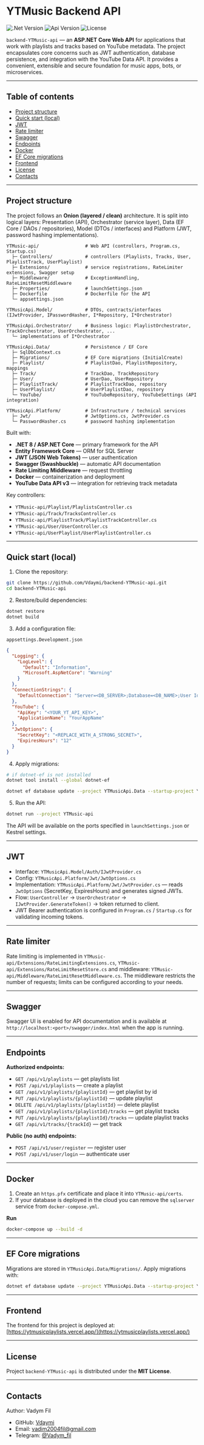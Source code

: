 # YTMusic Backend API

<p>
  <img src="https://img.shields.io/badge/Engine-.Net%208-purple" alt=".Net Version">
  <img src="https://img.shields.io/badge/Version-v1.0-blue" alt="Api Version">
  <img src="https://img.shields.io/badge/License-MIT-green" alt="License">
</p>

`backend-YTMusic-api` — an **ASP.NET Core Web API** for applications that work with playlists and tracks based on YouTube metadata. The project encapsulates core concerns such as JWT authentication, database persistence, and integration with the YouTube Data API. It provides a convenient, extensible and secure foundation for music apps, bots, or microservices.

---

## Table of contents

* [Project structure](#project-structure)
* [Quick start (local)](#quick-start-local)
* [JWT](#jwt)
* [Rate limiter](#rate-limiter)
* [Swagger](#swagger)
* [Endpoints](#endpoints)
* [Docker](#docker)
* [EF Core migrations](#ef-core-migrations)
* [Frontend](#frontend)
* [License](#license)
* [Contacts](#contacts)

---

## Project structure

The project follows an **Onion (layered / clean)** architecture. It is split into logical layers: Presentation (API), Orchestrator (service layer), Data (EF Core / DAOs / repositories), Model (DTOs / interfaces) and Platform (JWT, password hashing implementations).

```
YTMusic-api/                 # Web API (controllers, Program.cs, Startup.cs)
  ├─ Controllers/            # controllers (Playlists, Tracks, User, PlaylistTrack, UserPlaylist)
  ├─ Extensions/             # service registrations, RateLimiter extensions, Swagger setup
  ├─ Middleware/             # ExceptionHandling, RateLimitResetMiddleware
  ├─ Properties/             # launchSettings.json
  ├─ Dockerfile              # Dockerfile for the API
  └─ appsettings.json

YTMusicApi.Model/            # DTOs, contracts/interfaces (IJwtProvider, IPasswordHasher, I*Repository, I*Orchestrator)

YTMusicApi.Orchestrator/     # Business logic: PlaylistOrchestrator, TrackOrchestrator, UserOrchestrator, ...
  └─ implementations of I*Orchestrator

YTMusicApi.Data/             # Persistence / EF Core
  ├─ SqlDbContext.cs
  ├─ Migrations/             # EF Core migrations (InitialCreate)
  ├─ Playlist/               # PlaylistDao, PlaylistRepository, mappings
  ├─ Track/                  # TrackDao, TrackRepository
  ├─ User/                   # UserDao, UserRepository
  ├─ PlaylistTrack/          # PlaylistTrackDao, repository
  ├─ UserPlaylist/           # UserPlaylistDao, repository
  └─ YouTube/                # YouTubeRepository, YouTubeSettings (API integration)

YTMusicApi.Platform/         # Infrastructure / technical services
  ├─ Jwt/                    # JwtOptions.cs, JwtProvider.cs
  └─ PasswordHasher.cs       # password hashing implementation
```

Built with:

* **.NET 8 / ASP.NET Core** — primary framework for the API
* **Entity Framework Core** — ORM for SQL Server
* **JWT (JSON Web Tokens)** — user authentication
* **Swagger (Swashbuckle)** — automatic API documentation
* **Rate Limiting Middleware** — request throttling
* **Docker** — containerization and deployment
* **YouTube Data API v3** — integration for retrieving track metadata

Key controllers:

* `YTMusic-api/Playlist/PlaylistsController.cs`
* `YTMusic-api/Track/TracksController.cs`
* `YTMusic-api/PlaylistTrack/PlaylistTrackController.cs`
* `YTMusic-api/User/UserController.cs`
* `YTMusic-api/UserPlaylist/UserPlaylistController.cs`

---

## Quick start (local)

1. Clone the repository:

```bash
git clone https://github.com/Vdaymi/backend-YTMusic-api.git
cd backend-YTMusic-api
```

2. Restore/build dependencies:

```bash
dotnet restore
dotnet build
```

3. Add a configuration file:

`appsettings.Development.json`

```json
{
  "Logging": {
    "LogLevel": {
      "Default": "Information",
      "Microsoft.AspNetCore": "Warning"
    }
  },
  "ConnectionStrings": {
    "DefaultConnection": "Server=<DB_SERVER>;Database=<DB_NAME>;User Id=<USER>;Password=<PASSWORD>;"
  },
  "YouTube": {
    "ApiKey": "<YOUR_YT_API_KEY>",
    "ApplicationName": "YourAppName"
  },
  "JwtOptions": {
    "SecretKey": "<REPLACE_WITH_A_STRONG_SECRET>",
    "ExpiresHours": "12"
  }
}
```

4. Apply migrations:

```bash
# if dotnet-ef is not installed
dotnet tool install --global dotnet-ef

dotnet ef database update --project YTMusicApi.Data --startup-project YTMusic-api
```

5. Run the API:

```bash
dotnet run --project YTMusic-api
```

The API will be available on the ports specified in `launchSettings.json` or Kestrel settings.

---

## JWT

* Interface: `YTMusicApi.Model/Auth/IJwtProvider.cs`
* Config: `YTMusicApi.Platform/Jwt/JwtOptions.cs`
* Implementation: `YTMusicApi.Platform/Jwt/JwtProvider.cs` — reads `JwtOptions` (SecretKey, ExpiresHours) and generates signed JWTs.
* Flow: `UserController` → `UserOrchestrator` → `IJwtProvider.GenerateToken()` → token returned to client.
* JWT Bearer authentication is configured in `Program.cs` / `Startup.cs` for validating incoming tokens.

---

## Rate limiter

Rate limiting is implemented in `YTMusic-api/Extensions/RateLimitingExtensions.cs`, `YTMusic-api/Extensions/RateLimitResetStore.cs` and middleware: `YTMusic-api/Middleware/RateLimitResetMiddleware.cs`.
The middleware restricts the number of requests; limits can be configured according to your needs.

---

## Swagger

Swagger UI is enabled for API documentation and is available at `http://localhost:<port>/swagger/index.html` when the app is running.

---

## Endpoints

**Authorized endpoints:**

* `GET /api/v1/playlists` — get playlists list
* `POST /api/v1/playlists` — create a playlist
* `GET /api/v1/playlists/{playlistId}` — get playlist by id
* `PUT /api/v1/playlists/{playlistId}` — update playlist
* `DELETE /api/v1/playlists/{playlistId}` — delete playlist
* `GET /api/v1/playlists/{playlistId}/tracks` — get playlist tracks
* `PUT /api/v1/playlists/{playlistId}/tracks` — update playlist tracks
* `GET /api/v1/tracks/{trackId}` — get track

**Public (no auth) endpoints:**

* `POST /api/v1/user/register` — register user
* `POST /api/v1/user/login` — authenticate user

---

## Docker

1. Create an `https.pfx` certificate and place it into `YTMusic-api/certs`.
2. If your database is deployed in the cloud you can remove the `sqlserver` service from `docker-compose.yml`.

**Run**

```bash
docker-compose up --build -d
```

---

## EF Core migrations

Migrations are stored in `YTMusicApi.Data/Migrations/`.
Apply migrations with:

```bash
dotnet ef database update --project YTMusicApi.Data --startup-project YTMusic-api
```

---

## Frontend

The frontend for this project is deployed at: [https://ytmusicplaylists.vercel.app/](https://ytmusicplaylists.vercel.app/)

---

## License

Project `backend-YTMusic-api` is distributed under the **MIT License**.

---

## Contacts

Author: Vadym Fil

* GitHub: [Vdaymi](https://github.com/Vdaymi/)
* Email: [vadim2004fil@gmail.com](mailto:vadim2004fil@gmail.com)
* Telegram: [@Vadym_fil](https://t.me/Vadym_fil)
